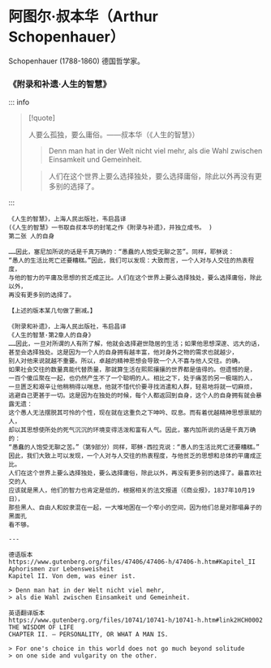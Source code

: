# 阿图尔·叔本华（Arthur Schopenhauer）

Schopenhauer (1788-1860) 德国哲学家。

### 《附录和补遗·人生的智慧》

::: info

> [!quote]
>
> 人要么孤独，要么庸俗。——叔本华（《人生的智慧》）  
>
> > Denn man hat in der Welt nicht viel mehr, als die Wahl zwischen 
> > Einsamkeit und Gemeinheit.  
> 
> > 人们在这个世界上要么选择独处，要么选择庸俗，除此以外再没有更多别的选择了。  

:::

```
《人生的智慧》，上海人民出版社，韦启昌译
(《人生的智慧》一书取自叔本华的封笔之作《附录与补遗》，并独立成书。 )
第二张 人的自身

……因此，塞尼加所说的话是千真万确的：“愚蠢的人饱受无聊之苦”。同样，耶稣说：
“愚人的生活比死亡还要糟糕。”因此，我们可以发现：大致而言，一个人对与人交往的热衷程度，
与他的智力的平庸及思想的贫乏成正比。人们在这个世界上要么选择独处，要么选择庸俗，除此以外，
再没有更多别的选择了。

【上述的版本某几句做了删减。】

《附录和补遗》，上海人民出版社，韦启昌译
《人生的智慧·第2章人的自身》
……因此，一旦对所谓的人有所了解，他就会选择避世隐居的生活；如果他思想深邃、远大的话，
甚至会选择独处。这是因为一个人的自身拥有越丰富，他对身外之物的需求也就越少，
别人对他来说就越不重要。所以，卓越的精神思想会导致一个人不喜与他人交往。的确，
如果社会交往的数量真能代替质量，那就算生活在熙熙攘攘的世界都是值得的。但遗憾的是，
一百个傻瓜聚在一起，也仍然产生不了一个聪明的人。相比之下，处于痛苦的另一极端的人，
一旦匮乏和艰辛让他稍稍得以喘息，他就不惜代价要寻找消遣和人群，轻易地将就一切麻烦，
逃避自己更甚于一切。这是因为在独处的时候，每个人都返回到自身，这个人的自身拥有就会暴露无遗：
这个愚人无法摆脱其可怜的个性，现在就在这重负之下呻吟、叹息。而有着优越精神思想禀赋的人，
却以其思想使所处的死气沉沉的环境变得活泼和富有人气。因此，塞内加所说的话是千真万确的：
“愚蠢的人饱受无聊之苦。”（第9部分）同样，耶稣·西拉克说：“愚人的生活比死亡还要糟糕。”
因此，我们大致上可以发现，一个人对与人交往的热衷程度，与他贫乏的思想和总体的平庸成正比。
人们在这个世界上要么选择独处，要么选择庸俗，除此以外，再没有更多别的选择了。最喜欢社交的人
应该就是黑人，他们的智力也肯定是低的，根据相关的法文报道（《商业报》，1837年10月19日），
那些黑人、自由人和奴隶混在一起，一大堆地困在一个窄小的空间，因为他们总是对那塌鼻子的黑面孔
看不够。

---

德语版本
https://www.gutenberg.org/files/47406/47406-h/47406-h.htm#Kapitel_II
Aphorismen zur Lebensweisheit
Kapitel II. Von dem, was einer ist.

> Denn man hat in der Welt nicht viel mehr, 
> als die Wahl zwischen Einsamkeit und Gemeinheit.

英语翻译版本
https://www.gutenberg.org/files/10741/10741-h/10741-h.htm#link2HCH0002
THE WISDOM OF LIFE
CHAPTER II. — PERSONALITY, OR WHAT A MAN IS.

> For one's choice in this world does not go much beyond solitude 
> on one side and vulgarity on the other.
```
